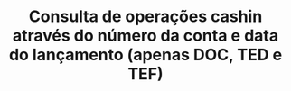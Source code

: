 ---
title: >-
  Consulta de operações cashin através do número da conta e data do lançamento
  (apenas DOC, TED e TEF)
api:
  file: readme-hml-corebank.json
  operationId: get_v1-operations-cash-in-agency-account-launchdate
hidden: false
---